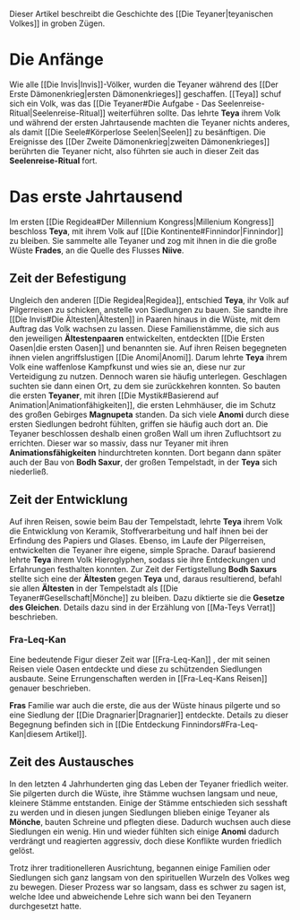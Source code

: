 Dieser Artikel beschreibt die Geschichte des [[Die Teyaner|teyanischen Volkes]] in groben Zügen.
# Die Anfänge
Wie alle [[Die Invis|Invis]]-Völker, wurden die Teyaner während des [[Der Erste Dämonenkrieg|ersten Dämonenkrieges]] geschaffen. [[Teya]] schuf sich ein Volk, was das [[Die Teyaner#Die Aufgabe - Das Seelenreise-Ritual|Seelenreise-Ritual]] weiterführen sollte. Das lehrte **Teya** ihrem Volk und während der ersten Jahrtausende machten die Teyaner nichts anderes, als damit [[Die Seele#Körperlose Seelen|Seelen]] zu besänftigen.
Die Ereignisse des [[Der Zweite Dämonenkrieg|zweiten Dämonenkrieges]] berührten die Teyaner nicht, also führten sie auch in dieser Zeit das **Seelenreise-Ritual** fort.
# Das erste Jahrtausend
Im ersten [[Die Regidea#Der Millennium Kongress|Millenium Kongress]] beschloss **Teya**, mit ihrem Volk auf [[Die Kontinente#Finnindor|Finnindor]] zu bleiben. Sie sammelte alle Teyaner und zog mit ihnen in die die große Wüste **Frades**, an die Quelle des Flusses **Niive**.
## Zeit der Befestigung
Ungleich den anderen [[Die Regidea|Regidea]], entschied **Teya**, ihr Volk auf Pilgerreisen zu schicken, anstelle von Siedlungen zu bauen. Sie sandte ihre [[Die Invis#Die Ältesten|Ältesten]] in Paaren hinaus in die Wüste, mit dem Auftrag das Volk wachsen zu lassen.
Diese Familienstämme, die sich aus den jeweiligen **Ältestenpaaren** entwickelten, entdeckten [[Die Ersten Oasen|die ersten Oasen]] und benannten sie. Auf ihren Reisen begegneten ihnen vielen angriffslustigen [[Die Anomi|Anomi]]. Darum lehrte **Teya** ihrem Volk eine waffenlose Kampfkunst und wies sie an, diese nur zur Verteidigung zu nutzen.
Dennoch waren sie häufig unterlegen. Geschlagen suchten sie dann einen Ort, zu dem sie zurückkehren konnten. So bauten die ersten **Teyaner**, mit ihren [[Die Mystik#Basierend auf Animation|Animationfähigkeiten]], die ersten Lehmhäuser, die im Schutz des großen Gebirges **Magnupeta** standen. Da sich viele **Anomi** durch diese ersten Siedlungen bedroht fühlten, griffen sie häufig auch dort an. Die Teyaner beschlossen deshalb einen großen Wall um ihren Zufluchtsort zu errichten. Dieser war so massiv, dass nur Teyaner mit ihren **Animationsfähigkeiten** hindurchtreten konnten. Dort begann dann später auch der Bau von **Bodh Saxur**, der großen Tempelstadt, in der **Teya** sich niederließ.
## Zeit der Entwicklung
Auf ihren Reisen, sowie beim Bau der Tempelstadt, lehrte **Teya** ihrem Volk die Entwicklung von Keramik, Stoffverarbeitung und half ihnen bei der Erfindung des Papiers und Glases. Ebenso, im Laufe der Pilgerreisen, entwickelten die Teyaner ihre eigene, simple Sprache. Darauf basierend lehrte **Teya** ihrem Volk Hieroglyphen, sodass sie ihre Entdeckungen und Erfahrungen festhalten konnten.
Zur Zeit der Fertigstellung **Bodh Saxurs** stellte sich eine der **Ältesten** gegen **Teya** und, daraus resultierend, befahl sie allen **Ältesten** in der Tempelstadt als [[Die Teyaner#Gesellschaft|Mönche]] zu bleiben. Dazu diktierte sie die **Gesetze des Gleichen**. Details dazu sind in der Erzählung von [[Ma-Teys Verrat]] beschrieben.
### Fra-Leq-Kan
Eine bedeutende Figur dieser Zeit war [[Fra-Leq-Kan]] , der mit seinen Reisen viele Oasen entdeckte und diese zu schützenden Siedlungen ausbaute. Seine Errungenschaften werden in [[Fra-Leq-Kans Reisen]] genauer beschrieben.

**Fras** Familie war auch die erste, die aus der Wüste hinaus pilgerte und so eine Siedlung der [[Die Dragnarier|Dragnarier]] entdeckte. Details zu dieser Begegnung befinden sich in [[Die Entdeckung Finnindors#Fra-Leq-Kan|diesem Artikel]].
## Zeit des Austausches
In den letzten 4 Jahrhunderten ging das Leben der Teyaner friedlich weiter. Sie pilgerten durch die Wüste, ihre Stämme wuchsen langsam und neue, kleinere Stämme entstanden. Einige der Stämme entschieden sich sesshaft zu werden und in diesen jungen Siedlungen blieben einige Teyaner als **Mönche**, bauten Schreine und pflegten diese.
Dadurch wuchsen auch diese Siedlungen ein wenig. Hin und wieder fühlten sich einige **Anomi** dadurch verdrängt und reagierten aggressiv, doch diese Konflikte wurden friedlich gelöst.

Trotz ihrer traditionelleren Ausrichtung, begannen einige Familien oder Siedlungen sich ganz langsam von den spirituellen Wurzeln des Volkes weg zu bewegen. Dieser Prozess war so langsam, dass es schwer zu sagen ist, welche Idee und abweichende Lehre sich wann bei den Teyanern durchgesetzt hatte.